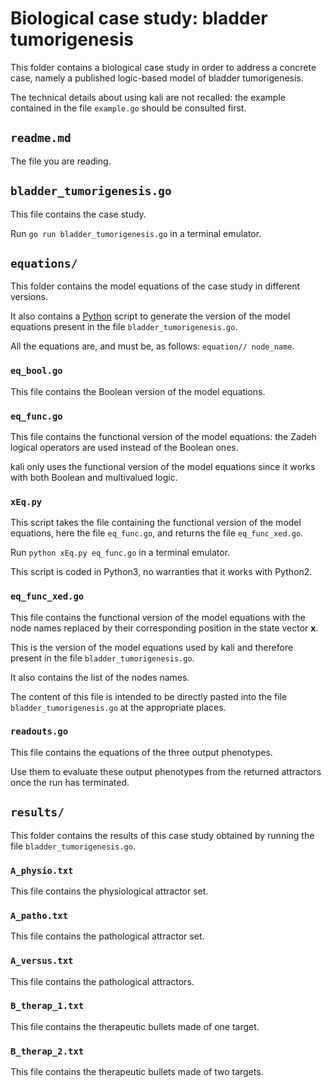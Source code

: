 # Biological case study: bladder tumorigenesis

This folder contains a biological case study in order to address a concrete case, namely a published logic-based model of bladder tumorigenesis.

The technical details about using kali are not recalled: the example contained in the file `example.go` should be consulted first.

## `readme.md`

The file you are reading.

## `bladder_tumorigenesis.go`

This file contains the case study.

Run `go run bladder_tumorigenesis.go` in a terminal emulator.

## `equations/`

This folder contains the model equations of the case study in different versions.

It also contains a [Python](https://www.python.org) script to generate the version of the model equations present in the file `bladder_tumorigenesis.go`.

All the equations are, and must be, as follows: `equation// node_name`.

### `eq_bool.go`

This file contains the Boolean version of the model equations.

### `eq_func.go`

This file contains the functional version of the model equations: the Zadeh logical operators are used instead of the Boolean ones.

kali only uses the functional version of the model equations since it works with both Boolean and multivalued logic.

### `xEq.py`

This script takes the file containing the functional version of the model equations, here the file `eq_func.go`, and returns the file `eq_func_xed.go`.

Run `python xEq.py eq_func.go` in a terminal emulator.

This script is coded in Python3, no warranties that it works with Python2.

### `eq_func_xed.go`

This file contains the functional version of the model equations with the node names replaced by their corresponding position in the state vector **x**.

This is the version of the model equations used by kali and therefore present in the file `bladder_tumorigenesis.go`.

It also contains the list of the nodes names.

The content of this file is intended to be directly pasted into the file `bladder_tumorigenesis.go` at the appropriate places.

### `readouts.go`

This file contains the equations of the three output phenotypes.

Use them to evaluate these output phenotypes from the returned attractors once the run has terminated.

## `results/`

This folder contains the results of this case study obtained by running the file `bladder_tumorigenesis.go`.

### `A_physio.txt`

This file contains the physiological attractor set.

### `A_patho.txt`

This file contains the pathological attractor set.

### `A_versus.txt`

This file contains the pathological attractors.

### `B_therap_1.txt`

This file contains the therapeutic bullets made of one target.

### `B_therap_2.txt`

This file contains the therapeutic bullets made of two targets.
